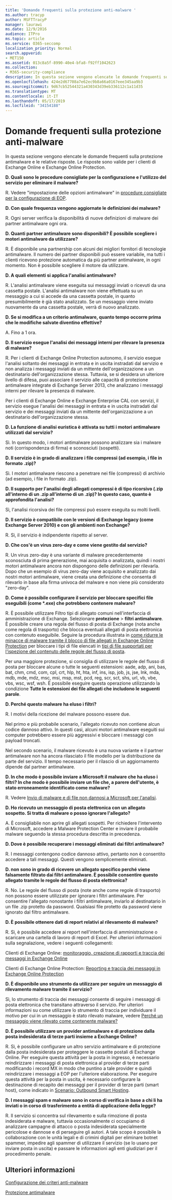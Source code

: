 ```yaml
---
title: 'Domande frequenti sulla protezione anti-malware '
ms.author: tracyp
author: MSFTTracyP
manager: laurawi
ms.date: 12/9/2016
audience: ITPro
ms.topic: article
ms.service: O365-seccomp
localization_priority: Normal
search.appverid:
- MET150
ms.assetid: 013c8a5f-8990-40e4-bfa8-f92ff1042623
ms.collection:
- M365-security-compliance
description: In questa sezione vengono elencate le domande frequenti sulla protezione antimalware e le relative risposte. Le risposte sono valide per i clienti di Exchange Online e Exchange Online Protection.
ms.openlocfilehash: 424e2d67708a7e62ec9b8a66a0167eee345aa9b3
ms.sourcegitcommit: 9d67cb52544321a430343d39eb336112c1a11d35
ms.translationtype: MT
ms.contentlocale: it-IT
ms.lasthandoff: 05/17/2019
ms.locfileid: "34154188"
---
```

# <a name="anti-malware-protection-faq"></a>Domande frequenti sulla protezione anti-malware 

In questa sezione vengono elencate le domande frequenti sulla protezione antimalware e le relative risposte. Le risposte sono valide per i clienti di Exchange Online e Exchange Online Protection.
  
 **D. Quali sono le procedure consigliate per la configurazione e l'utilizzo del servizio per eliminare il malware?**
  
R. Vedere "impostazione delle opzioni antimalware" in [procedure consigliate per la configurazione di EOP](eop/best-practices-for-configuring-eop.md).
  
 **D. Con quale frequenza vengono aggiornate le definizioni dei malware?**
  
R. Ogni server verifica la disponibilità di nuove definizioni di malware dei partner antimalware ogni ora.
  
 **D. Quanti partner antimalware sono disponibili? È possibile scegliere i motori antimalware da utilizzare?**
  
R. È disponibile una partnership con alcuni dei migliori fornitori di tecnologie antimalware. Il numero dei partner disponibili può essere variabile, ma tutti i clienti ricevono protezione automatica da più partner antimalware, in ogni momento. Non è possibile scegliere il motore da utilizzare.
  
 **D. A quali elementi si applica l'analisi antimalware?**
  
R. L'analisi antimalware viene eseguita sui messaggi inviati o ricevuti da una cassetta postale. L'analisi antimalware non viene effettuata su un messaggio a cui si accede da una cassetta postale, in quanto presumibilmente è già stato analizzato. Se un messaggio viene inviato nuovamente da una cassetta postale, verrà di nuovo analizzato.
  
 **D. Se si modifica a un criterio antimalware, quanto tempo occorre prima che le modifiche salvate diventino effettive?**
  
A. Fino a 1 ora.
  
 **D. Il servizio esegue l'analisi dei messaggi interni per rilevare la presenza di malware?**
  
R. Per i clienti di Exchange Online Protection autonomo, il servizio esegue l'analisi soltanto dei messaggi in entrata e in uscita instradati dal servizio e non analizza i messaggi inviati da un mittente dell'organizzazione a un destinatario dell'organizzazione stessa. Tuttavia, se si desidera un ulteriore livello di difesa, puoi associare il servizio alle capacità di protezione antimalware integrate di Exchange Server 2013, che analizzano i messaggi interni per rilevare la presenza di malware.
  
Per i clienti di Exchange Online e Exchange Enterprise CAL con servizi, il servizio esegue l'analisi dei messaggi in entrata e in uscita instradati dal servizio e dei messaggi inviati da un mittente dell'organizzazione a un destinatario dell'organizzazione stessa. 
  
 **D. La funzione di analisi euristica è attivata su tutti i motori antimalware utilizzati dal servizio?**
  
Sì. In questo modo, i motori antimalware possono analizzare sia i malware noti (corrispondenza di firma) e sconosciuti (sospetti).
  
 **D. Il servizio è in grado di analizzare i file compressi (ad esempio, i file in formato .zip)?**
  
Sì. I motori antimalware riescono a penetrare nei file (compressi) di archivio (ad esempio, i file in formato .zip).
  
 **D. Il supporto per l'analisi degli allegati compressi è di tipo ricorsivo (.zip all'interno di un .zip all'interno di un .zip)? In questo caso, quanto è approfondita l'analisi?**
  
Sì, l'analisi ricorsiva dei file compressi può essere eseguita su molti livelli.
  
 **D. Il servizio è compatibile con le versioni di Exchange legacy (come Exchange Server 2010) e con gli ambienti non Exchange?**
  
R. Sì, il servizio è indipendente rispetto al server.
  
 **D. Che cos'è un virus zero-day e come viene gestito dal servizio?**
  
R. Un virus zero-day è una variante di malware precedentemente sconosciuta di prima generazione, mai acquisita o analizzata, quindi i nostri motori antimalware ancora non dispongono delle definizioni per rilevarla. Dopo che un esempio di virus zero-day viene acquisito e analizzato dai nostri motori antimalware, viene creata una definizione che consenta di rilevarlo in base alla firma univoca del malware e non viene più considerato "zero-day".
  
 **D. Come è possibile configurare il servizio per bloccare specifici file eseguibili (come \*.exe) che potrebbero contenere malware?**
  
R. È possibile utilizzare Filtro tipi di allegato comuni nell'interfaccia di amministrazione di Exchange. Selezionare **protezione** \> **filtri antimalware**. È possibile creare una regola del flusso di posta di Exchange (nota anche come regola di trasporto) che blocca eventuali allegati di posta elettronica con contenuto eseguibile. Seguire la procedura illustrata in [come ridurre le minacce di malware tramite il blocco di file allegati in Exchange Online Protection](https://support.microsoft.com/kb/2959596) per bloccare i tipi di file elencati in [tipi di file supportati per l'ispezione del contenuto delle regole del flusso di posta](https://docs.microsoft.com/exchange/security-and-compliance/mail-flow-rules/inspect-message-attachments#supported-file-types-for-mail-flow-rule-content-inspection).
  
Per una maggiore protezione, si consiglia di utilizzare le regole del flusso di posta per bloccare alcune o tutte le seguenti estensioni: aade, adp, ani, bas, bat, chm, cmd, com, cpl, crt, hlp, ht, hta, inf, ins, isp, job, js, jse, lnk, mda, mdb, mde, mdz, msc, msi, msp, mst, pcd, reg, scr, sct, shs, url, vb, vbe, vbs, wsc, wsf, wsh. È possibile eseguire questa operazione utilizzando la condizione **Tutte le estensioni dei file allegati che includono le seguenti parole**. 
  
 **D. Perché questo malware ha eluso i filtri?**
  
R. I motivi della ricezione del malware possono essere due.
  
Nel primo e più probabile scenario, l'allegato ricevuto non contiene alcun codice dannoso attivo. In questi casi, alcuni motori antimalware eseguiti sui computer potrebbero essere più aggressivi e bloccare i messaggi con payload troncati.
  
Nel secondo scenario, il malware ricevuto è una nuova variante e il partner antimalware non ha ancora rilasciato il file modello per la distribuzione da parte del servizio. Il tempo necessario per il rilascio di un aggiornamento dipende dal partner antimalware.
  
 **D. In che modo è possibile inviare a Microsoft il malware che ha eluso i filtri? In che modo è possibile inviare un file che, a parere dell'utente, è stato erroneamente identificato come malware?**
  
R. Vedere [Invio di malware e di file non dannosi a Microsoft per l'analisi](submitting-malware-and-non-malware-to-microsoft-for-analysis.md).
  
 **D. Ho ricevuto un messaggio di posta elettronica con un allegato sospetto. Si tratta di malware o posso ignorare l'allegato?**
  
A. È consigliabile non aprire gli allegati sospetti. Per richiedere l'intervento di Microsoft, accedere a Malware Protection Center e inviare il probabile malware seguendo la stessa procedura descritta in precedenza.
  
 **D. Dove è possibile recuperare i messaggi eliminati dai filtri antimalware?**
  
R. I messaggi contengono codice dannoso attivo, pertanto non è consentito accedere a tali messaggi. Questi vengono semplicemente eliminati.
  
 **D. non sono in grado di ricevere un allegato specifico perché viene falsamente filtrato dai filtri antimalware. È possibile consentire questo allegato tramite le regole del flusso di posta elettronica?**
  
R. No. Le regole del flusso di posta (note anche come regole di trasporto) non possono essere utilizzate per ignorare i filtri antimalware. Per consentire l'allegato nonostante i filtri antimalware, inviarlo al destinatario in un file .zip protetto da password. Qualsiasi file protetto da password viene ignorato dal filtro antimalware.
  
 **D. È possibile ottenere dati di report relativi al rilevamento di malware?**
  
R. Sì, è possibile accedere ai report nell'interfaccia di amministrazione o scaricare una cartella di lavoro di report di Excel. Per ulteriori informazioni sulla segnalazione, vedere i seguenti collegamenti: 
  
Clienti di Exchange Online: [monitoraggio, creazione di rapporti e traccia dei messaggi in Exchange Online](http://technet.microsoft.com/library/87bdeeae-bd80-4a3b-95c5-62fbaf97c2e8.aspx)
  
Clienti di Exchange Online Protection: [Reporting e traccia dei messaggi in Exchange Online Protection](eop/reporting-and-message-trace-in-exchange-online-protection.md)
  
 **D. È disponibile uno strumento da utilizzare per seguire un messaggio di rilevamento malware tramite il servizio?**
  
Sì, lo strumento di traccia dei messaggi consente di seguire i messaggi di posta elettronica che transitano attraverso il servizio. Per ulteriori informazioni su come utilizzare lo strumento di traccia per individuare il motivo per cui in un messaggio è stato rilevato malware, vedere [Perché un messaggio viene rilevato come contenente malware?](http://technet.microsoft.com/library/aa49e3f9-a5b1-4410-aac2-ddbbf3f5bfb2.aspx#BKMB_Whywasamessagedetectedtocontainmalware)
  
 **D. È possibile utilizzare un provider antimalware e di protezione dalla posta indesiderata di terze parti insieme a Exchange Online?**
  
R. Sì, è possibile configurare un altro servizio antimalware e di protezione dalla posta indesiderata per proteggere le cassette postali di Exchange Online. Per eseguire questa attività per la posta in ingresso, è necessario reindirizzare i messaggi di posta elettronica al provider di terze parti modificando i record MX in modo che puntino a tale provider e quindi reindirizzare i messaggi a EOP per l'ulteriore elaborazione. Per eseguire questa attività per la posta in uscita, è necessario configurare la destinazione di recapito dei messaggi per il provider di terze parti (smart host), come indicato in [Scenario: Outbound Smart Hosting](http://technet.microsoft.com/library/431b3f02-4efd-4bd3-94e7-eecd03f8ef5e.aspx).
  
 **D. I messaggi spam e malware sono in corso di verifica in base a chi li ha inviati o in corso di trasferimento a entità di applicazione della legge?**
  
R. Il servizio si concentra sul rilevamento e sulla rimozione di posta indesiderata e malware, tuttavia occasionalmente ci occupiamo di analizzare campagne di attacco o posta indesiderata specialmente pericolose e dannose e di perseguire gli autori. A tale scopo è possibile la collaborazione con le unità legali e di crimini digitali per eliminare botnet spammer, impedire agli spammer di utilizzare il servizio (se lo usano per inviare posta in uscita) e passare le informazioni agli enti giudiziari per il procedimento penale.
  
## <a name="for-more-information"></a>Ulteriori informazioni

[Configurazione dei criteri anti-malware](configure-anti-malware-policies.md)
  
[Protezione antimalware](anti-malware-protection.md)
  

